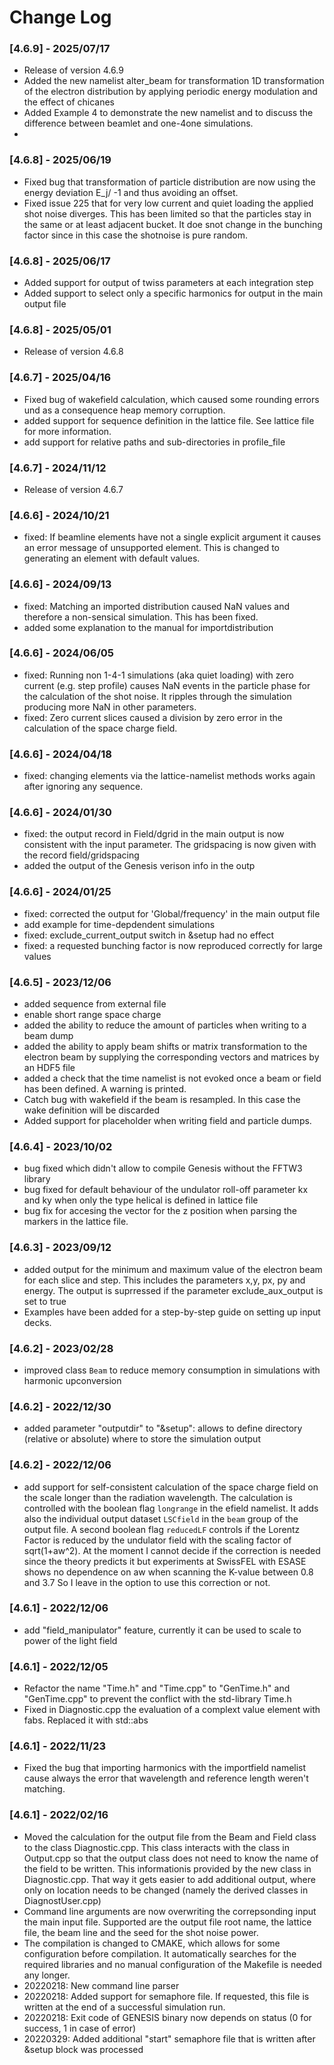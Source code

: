 # Change Log
### [4.6.9] - 2025/07/17
- Release of version 4.6.9
- Added the new namelist alter_beam for transformation 1D transformation of the electron distribution by applying periodic energy modulation and the effect of chicanes
- Added Example 4 to demonstrate the new namelist and to discuss the difference between beamlet and one-4one simulations.
- 
### [4.6.8] - 2025/06/19
- Fixed bug that transformation of particle distribution are now using the energy deviation E_j/<E> -1 and thus avoiding an offset.
- Fixed issue 225 that for very low current and quiet loading the applied shot noise diverges. This has been limited so that the particles stay in the same or at least adjacent bucket. It doe snot change in the bunching factor since in this case the shotnoise is pure random.

### [4.6.8] - 2025/06/17
- Added support for output of twiss parameters at each integration step
- Added support to select only a specific harmonics for output in the main output file

### [4.6.8] - 2025/05/01
- Release of version 4.6.8

### [4.6.7] - 2025/04/16
- Fixed bug of wakefield calculation, which caused some rounding errors und as a consequence heap memory corruption.
- added support for sequence definition in the lattice file. See lattice file for more information.
- add support for relative paths and sub-directories in profile_file

### [4.6.7] - 2024/11/12
- Release of version 4.6.7

### [4.6.6] - 2024/10/21
- fixed: If beamline elements have not a single explicit argument it causes an error message of unsupported element. This is changed to generating an element with default values.

### [4.6.6] - 2024/09/13
- fixed: Matching an imported distribution caused NaN values and therefore a non-sensical simulation. This has been fixed.
- added some explanation to the manual for importdistribution

### [4.6.6] - 2024/06/05
- fixed: Running non 1-4-1 simulations (aka quiet loading) with zero current (e.g. step profile) causes NaN events in the particle phase for the calculation of the shot noise. It ripples through the simulation producing more NaN in other parameters.
- fixed: Zero current slices caused a division by zero error in the calculation of the space charge field.

### [4.6.6] - 2024/04/18
- fixed: changing elements via the lattice-namelist methods works again after ignoring any sequence.

### [4.6.6] - 2024/01/30
- fixed: the output record in Field/dgrid in the main output is now consistent with the input parameter. The gridspacing is now given with the record field/gridspacing
- added the output of the Genesis verison info in the outp

### [4.6.6] - 2024/01/25
- fixed: corrected the output for 'Global/frequency' in the main output file
- add example for time-depdendent simulations
- fixed: exclude_current_output switch in &setup had no effect
- fixed: a requested bunching factor is now reproduced correctly for large values 

### [4.6.5] - 2023/12/06
- added sequence from external file
- enable short range space charge
- added the ability to reduce the amount of particles when writing to a beam dump
- added the ability to apply beam shifts or matrix transformation to the electron beam by supplying the corresponding vectors and matrices by an HDF5 file 
- added a check that the time namelist is not evoked once a beam or field has been defined. A warning is printed.
- Catch bug with wakefield if the beam is resampled. In this case the wake definition will be discarded
- Added support for placeholder when writing field and particle dumps.

### [4.6.4] - 2023/10/02
- bug fixed which didn't allow to compile Genesis without the FFTW3 library
- bug fixed for default behaviour of the undulator roll-off parameter kx and ky when only the type helical is defined in lattice file
- bug fix for accesing the vector for the z position when parsing the markers in the lattice file.

### [4.6.3] - 2023/09/12
- added output for the minimum and maximum value of the electron beam for each slice and step. This includes the parameters x,y, px, py and energy. The output is suprressed if the parameter exclude_aux_output is set to true
- Examples have been added for a step-by-step guide on setting up input decks.

### [4.6.2] - 2023/02/28
- improved class `Beam` to reduce memory consumption in simulations with harmonic upconversion

### [4.6.2] - 2022/12/30
- added parameter "outputdir" to "&setup": allows to define directory (relative or absolute) where to store the simulation output

### [4.6.2] - 2022/12/06
- add support for self-consistent calculation of the space charge field on the scale longer than the radiation wavelength. The calculation is controlled
with the boolean flag `longrange` in the efield namelist. It adds also the individual output dataset `LSCfield` in the `beam` group of the output file.
A second boolean flag `reducedLF` controls if the Lorentz Factor is reduced by the undulator field with the scaling factor of sqrt(1+aw^2).
At the moment I cannot decide if the correction is needed since the theory predicts it but experiments at SwissFEL with ESASE shows no dependence on aw when scanning the K-value between 0.8 and 3.7
So I leave in the option to use this correction or not.

### [4.6.1] - 2022/12/06
- add "field_manipulator" feature, currently it can be used to scale to power of the light field

### [4.6.1] - 2022/12/05
- Refactor the name "Time.h" and "Time.cpp" to "GenTime.h" and "GenTime.cpp" to prevent the conflict with the std-library Time.h
- Fixed in Diagnostic.cpp the evaluation of a complext value element with fabs. Replaced it with std::abs

### [4.6.1] - 2022/11/23
- Fixed the bug that importing harmonics with the importfield namelist cause always the error that wavelength and reference length weren't matching.  

### [4.6.1] - 2022/02/16
- Moved the calculation for the output file from the Beam and Field class to the class Diagnostic.cpp. This class interacts with the class  in Output.cpp so that the output class does not need to know the name of the field to be written. This informationis provided by the new class in Diagnostic.cpp. That way it gets easier to add additional output, where only on location needs to be changed (namely the derived classes in DiagnostUser.cpp)
- Command line arguments are now overwriting the correpsonding input the main input file. Supported are the output file root name, the lattice file, the beam line and the seed for the shot noise power.
- The compilation is changed to CMAKE, which allows for some configuration before compilation. It automatically searches for the required libraries and no manual configuration of the Makefile is needed any longer. 
- 20220218: New command line parser
- 20220218: Added support for semaphore file. If requested, this file is written at the end of a successful simulation run.
- 20220218: Exit code of GENESIS binary now depends on status (0 for success, 1 in case of error)
- 20220329: Added additional "start" semaphore file that is written after &setup block was processed


